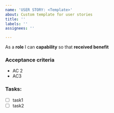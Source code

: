 ```yaml
---
name: 'USER STORY: <Template>'
about: Custom template for user stories
title: ''
labels: ''
assignees: ''

---
```


As a **role** I can **capability** so that **received benefit**

### Acceptance criteria
- AC 2
- AC3

### Tasks:
- [ ] task1
- [ ] task2
